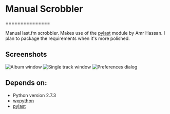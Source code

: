 # Manual Scrobbler
===============

Manual last.fm scrobbler.
Makes use of the <a href="http://code.google.com/p/pylast/">pylast</a> module by Amr Hassan.
I plan to package the requirements when it's more polished.

## Screenshots
![Album window](http://www.matthewoneill.com/images/scrobbler/album.png)
![Single track window](http://www.matthewoneill.com/images/scrobbler/single.png)
![Preferences dialog](http://www.matthewoneill.com/images/scrobbler/preferences.png)

## Depends on:
* Python version 2.7.3
* [wxpython](http://www.wxpython.org)
* [pylast](http://code.google.com/p/pylast/)